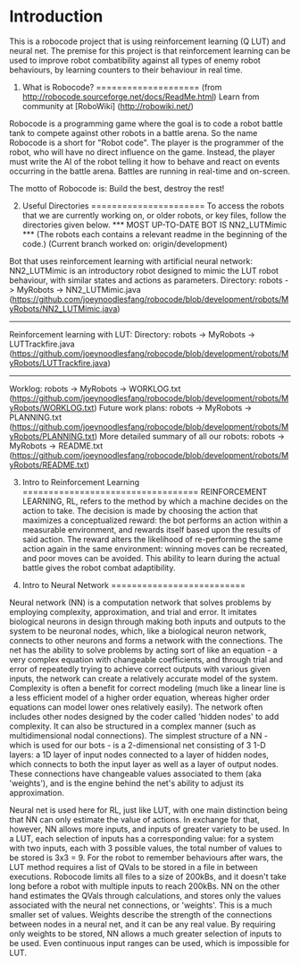 Introduction
============
This is a robocode project that is using reinforcement learning (Q LUT) and neural net.
The premise for this project is that reinforcement learning can be used to improve robot combatibility against all types of enemy robot behaviours, by learning counters to their behaviour in real time.

1. What is Robocode?
====================
(from http://robocode.sourceforge.net/docs/ReadMe.html)
Learn from community at [RoboWiki] (http://robowiki.net/)

Robocode is a programming game where the goal is to code a robot battle tank to compete against other robots in a battle arena. So the name Robocode is a short for "Robot code". The player is the programmer of the robot, who will have no direct influence on the game. Instead, the player must write the AI of the robot telling it how to behave and react on events occurring in the battle arena. Battles are running in real-time and on-screen.

The motto of Robocode is: Build the best, destroy the rest!

2. Useful Directories
======================
To access the robots that we are currently working on, or older robots, or key files, follow the directories given below.
*** MOST UP-TO-DATE BOT IS NN2_LUTMimic ***
(The robots each contains a relevant readme in the beginning of the code.)
(Current branch worked on: origin/development)

Bot that uses reinforcement learning with artificial neural network:
NN2_LUTMimic is an introductory robot designed to mimic the LUT robot behaviour, with similar states and actions as parameters.
Directory: robots -> MyRobots -> NN2_LUTMimic.java (https://github.com/joeynoodlesfang/robocode/blob/development/robots/MyRobots/NN2_LUTMimic.java)

---

Reinforcement learning with LUT:
Directory: robots -> MyRobots -> LUTTrackfire.java (https://github.com/joeynoodlesfang/robocode/blob/development/robots/MyRobots/LUTTrackfire.java)

--- 

Worklog: robots -> MyRobots -> WORKLOG.txt (https://github.com/joeynoodlesfang/robocode/blob/development/robots/MyRobots/WORKLOG.txt)
Future work plans: robots -> MyRobots -> PLANNING.txt (https://github.com/joeynoodlesfang/robocode/blob/development/robots/MyRobots/PLANNING.txt)
More detailed summary of all our robots: robots -> MyRobots -> README.txt (https://github.com/joeynoodlesfang/robocode/blob/development/robots/MyRobots/README.txt)






3. Intro to Reinforcement Learning
==================================
REINFORCEMENT LEARNING, RL, refers to the method by which a machine decides on the action to take. 
The decision is made by choosing the action that maximizes a conceptualized reward: the bot performs 
an action within a measurable environment, and rewards itself based upon the results of said action. 
The reward alters the likelihood of re-performing the same action again in the same environment: 
winning moves can be recreated, and poor moves can be avoided. This ability to learn during the 
actual battle gives the robot combat adaptibility.


4. Intro to Neural Network
==========================

Neural network (NN) is a computation network that solves problems by employing complexity, 
approximation, and trial and error. It imitates biological neurons in design through making both 
inputs and outputs to the system to be neuronal nodes, which, like a biological neuron network, 
connects to other neurons and forms a network with the connections. The net has the ability to 
solve problems by acting sort of like an equation - a very complex equation with changeable 
coefficients, and through trial and error of repeatedly trying to achieve correct outputs with 
various given inputs, the network can create a relatively accurate model of the system. Complexity 
is often a benefit for correct modeling (much like a linear line is a less efficient model of a 
higher order equation, whereas higher order equations can model lower ones relatively easily). The 
network often includes other nodes designed by the coder called 'hidden nodes' to add complexity. 
It can also be structured in a complex manner (such as multidimensional nodal connections). The 
simplest structure of a NN - which is used for our bots - is a 2-dimensional net consisting of 3 
1-D layers: a 1D layer of input nodes connected to a layer of hidden nodes, which connects to both 
the input layer as well as a layer of output nodes. These connections have changeable values 
associated to them (aka 'weights'), and is the engine behind the net's ability to adjust its 
approximation.

Neural net is used here for RL, just like LUT, with one main distinction being that NN can only 
estimate the value of actions. In exchange for that, however, NN allows more inputs, and inputs of 
greater variety to be used. In a LUT, each selection of inputs has a corresponding value: for a 
system with two inputs, each with 3 possible values, the total number of values to be stored is 
3x3 = 9. For the robot to remember behaviours after wars, the LUT method requires a list of QVals 
to be stored in a file in between executions. Robocode limits all files to a size of 200kBs, and 
it doesn't take long before a robot with multiple inputs to reach 200kBs. NN on the other hand 
estimates the QVals through calculations, and stores only the values associated with the neural 
net connections, or 'weights'. This is a much smaller set of values. Weights describe the strength 
of the connections between nodes in a neural net, and it can be any real value. By requiring only 
weights to be stored, NN allows a much greater selection of inputs to be used. Even continuous 
input ranges can be used, which is impossible for LUT.